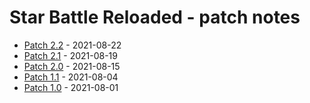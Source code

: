 # Star Battle Reloaded - patch notes

* [Patch 2.2](patch/v2.2.md) - 2021-08-22
* [Patch 2.1](patch/v2.1.md) - 2021-08-19
* [Patch 2.0](patch/v2.0.md) - 2021-08-15
* [Patch 1.1](patch/v1.1.md) - 2021-08-04
* [Patch 1.0](patch/v1.0.md) - 2021-08-01
